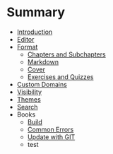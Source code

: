 # Summary

* [Introduction](README.md)
* [Editor](editor/README.md)
* [Format](book/format.md)
   * [Chapters and Subchapters](book/chapters.md)
   * [Markdown](markdown/README.md)
   * [Cover](book/cover.md)
   * [Exercises and Quizzes](book/exercises.md)
* [Custom Domains](book/domains.md)
* [Visibility](book/visibility.md)
* [Themes](book/themes.md)
* [Search](platform/search.md)
* Books
   * [Build](book/build.md)
   * [Common Errors](book/errors.md)
   * [Update with GIT](book/push.md)
   * test

